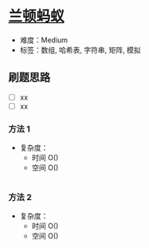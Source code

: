 # [兰顿蚂蚁](https://leetcode-cn.com/problems/langtons-ant-lcci/)

- 难度：Medium
- 标签：数组, 哈希表, 字符串, 矩阵, 模拟

## 刷题思路

- [ ] xx
- [ ] xx

### 方法 1

- 复杂度：
    - 时间 O()
    - 空间 O()

``` js

```

### 方法 2

- 复杂度：
    - 时间 O()
    - 空间 O()

``` js

```
